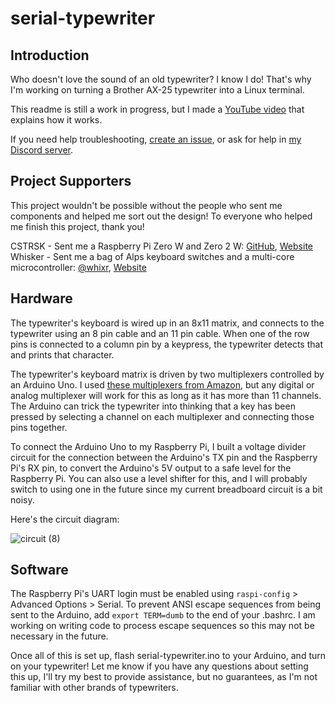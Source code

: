# serial-typewriter

## Introduction

Who doesn't love the sound of an old typewriter? I know I do! That's why I'm working on turning a Brother AX-25 typewriter into a Linux terminal.

This readme is still a work in progress, but I made a [YouTube video](https://www.youtube.com/watch?v=JvhT_Bru0AA) that explains how it works.

If you need help troubleshooting, [create an issue](https://github.com/artillect/serial-typewriter/issues/new), or ask for help in [my Discord server](https://discord.gg/J7D7KqV3).

## Project Supporters
This project wouldn't be possible without the people who sent me components and helped me sort out the design! To everyone who helped me finish this project, thank you!

CSTRSK - Sent me a Raspberry Pi Zero W and Zero 2 W: [GitHub](https://github.com/CSTRSK), [Website](https://cstrsk.de/)
Whisker - Sent me a bag of Alps keyboard switches and a multi-core microcontroller: [@whixr](https://twitter.com/whixr), [Website](http://tymkrs.com/)

## Hardware

The typewriter's keyboard is wired up in an 8x11 matrix, and connects to the typewriter using an 8 pin cable and an 11 pin cable. When one of the row pins is connected to a column pin by a keypress, the typewriter detects that and prints that character. 

The typewriter's keyboard matrix is driven by two multiplexers controlled by an Arduino Uno. I used [these multiplexers from Amazon](https://www.amazon.com/Ximimark-Digital-Multiplexer-Breakout-CD74HC4067/dp/B07K7JF3HX/), but any digital or analog multiplexer will work for this as long as it has more than 11 channels. The Arduino can trick the typewriter into thinking that a key has been pressed by selecting a channel on each multiplexer and connecting those pins together.

To connect the Arduino Uno to my Raspberry Pi, I built a voltage divider circuit for the connection between the Arduino's TX pin and the Raspberry Pi's RX pin, to convert the Arduino's 5V output to a safe level for the Raspberry Pi. You can also use a level shifter for this, and I will probably switch to using one in the future since my current breadboard circuit is a bit noisy.

Here's the circuit diagram:

![circuit (8)](https://user-images.githubusercontent.com/8906201/187097681-e710a626-0b60-44c5-bf11-ef7c8a522a66.png)

## Software

The Raspberry Pi's UART login must be enabled using `raspi-config` > Advanced Options > Serial. To prevent ANSI escape sequences from being sent to the Arduino, add `export TERM=dumb` to the end of your .bashrc. I am working on writing code to process escape sequences so this may not be necessary in the future.

Once all of this is set up, flash serial-typewriter.ino to your Arduino, and turn on your typewriter! Let me know if you have any questions about setting this up, I'll try my best to provide assistance, but no guarantees, as I'm not familiar with other brands of typewriters.
